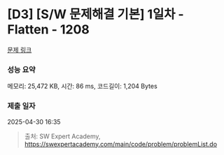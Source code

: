 # [D3] [S/W 문제해결 기본] 1일차 - Flatten - 1208 

[문제 링크](https://swexpertacademy.com/main/code/problem/problemDetail.do?contestProbId=AV139KOaABgCFAYh) 

### 성능 요약

메모리: 25,472 KB, 시간: 86 ms, 코드길이: 1,204 Bytes

### 제출 일자

2025-04-30 16:35



> 출처: SW Expert Academy, https://swexpertacademy.com/main/code/problem/problemList.do
